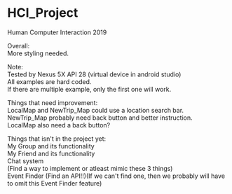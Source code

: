 # HCI_Project
Human Computer Interaction 2019


Overall:  
  More styling needed.  
  
Note:  
 <t>Tested by Nexus 5X API 28 (virtual device in android studio)  
  All examples are hard coded.  
  If there are multiple example, only the first one will work.  
  
Things that need improvement:  
  LocalMap and NewTrip_Map could use a location search bar.  
  NewTrip_Map probably need back button and better instruction.  
  LocalMap also need a back button?  

Things that isn't in the project yet:  
  My Group and its functionality  
  My Friend and its functionality  
  Chat system  
    (Find a way to implement or atleast mimic these 3 things)    
  Event Finder (Find an API!!)(If we can't find one, then we probably will have to omit this Event Finder feature)  

  

  
